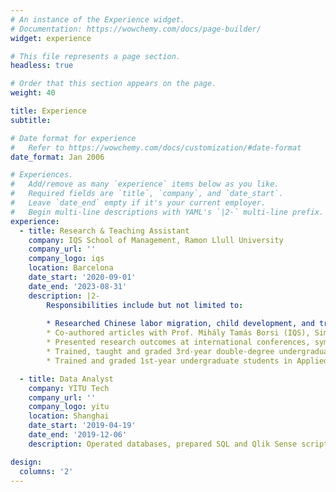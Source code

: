 ```yaml
---
# An instance of the Experience widget.
# Documentation: https://wowchemy.com/docs/page-builder/
widget: experience

# This file represents a page section.
headless: true

# Order that this section appears on the page.
weight: 40

title: Experience
subtitle:

# Date format for experience
#   Refer to https://wowchemy.com/docs/customization/#date-format
date_format: Jan 2006

# Experiences.
#   Add/remove as many `experience` items below as you like.
#   Required fields are `title`, `company`, and `date_start`.
#   Leave `date_end` empty if it's your current employer.
#   Begin multi-line descriptions with YAML's `|2-` multi-line prefix.
experience:
  - title: Research & Teaching Assistant
    company: IQS School of Management, Ramon Llull University
    company_url: ''
    company_logo: iqs
    location: Barcelona
    date_start: '2020-09-01'
    date_end: '2023-08-31'
    description: |2-
        Responsibilities include but not limited to:
        
        * Researched Chinese labor migration, child development, and travel dynamics for the Horizon 2020 CHINEQUALJUSTICE (ID: 101086139) & PoPMeD-SuSDeV (ID: 838534) projects.
        * Co-authored articles with Prof. Mihály Tamás Borsi (IQS), Simiao Chen (Heidelberg U.), Flavio Comim (IQS & U. of Cambridge), and Octasiano M. Valerio Mendoza (IQS).
        * Presented research outcomes at international conferences, symposiums and workshops.
        * Trained, taught and graded 3rd-year double-degree undergraduate students in Econometrics and Forecasting, and proctored their exams.
        * Trained and graded 1st-year undergraduate students in Applied Mathematics, and proctored their exams.

  - title: Data Analyst
    company: YITU Tech
    company_url: ''
    company_logo: yitu
    location: Shanghai
    date_start: '2019-04-19'
    date_end: '2019-12-06'
    description: Operated databases, prepared SQL and Qlik Sense scripts for business analyses, visualized data with interactive dashboards, wrote weekly reports and assisted in product development, etc.

design:
  columns: '2'
---
```

